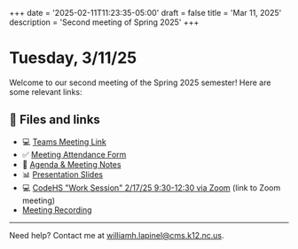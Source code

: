 +++
date = '2025-02-11T11:23:35-05:00'
draft = false
title = 'Mar 11, 2025'
description = 'Second meeting of Spring 2025'
+++

# Tuesday, 3/11/25

Welcome to our second meeting of the Spring 2025 semester! Here are some relevant links:

## 📂 Files and links

- 💻 [Teams Meeting Link](https://teams.microsoft.com/l/meetup-join/19%3ameeting_NTI3MWI0NjEtZjhkOS00ZGFjLTliZTktMDRkOTBhYTBlMGQ0%40thread.v2/0?context=%7b%22Tid%22%3a%222fb36de5-296a-43c7-b5d2-ae73931f0aa3%22%2c%22Oid%22%3a%22312a802b-6ca1-463f-b125-e25e8d650db9%22%7d)
- ✅ [Meeting Attendance Form](https://343b.edulnk.com/e/xv2a34/3mkWSd?__$u__)
- 📄 [Agenda & Meeting Notes](https://docs.google.com/document/d/1R-5Na7BhTDbfOTph9d296_J-S26isDEGUHVKzUK8Jyo/edit?usp=sharing)
- 📊 [Presentation Slides](/python-plc/slides/meeting_2_11_25.html)
- 💻 [CodeHS "Work Session" 2/17/25 9:30-12:30 via Zoom](CodeHS.com/CMS-Zoom) (link to Zoom meeting)
- [Meeting Recording](https://charlottemeckschools.sharepoint.com/sites/SoftwareDevelopmentPathwayPLCTeam/Shared%20Documents/Python%20I%20and%20II/Recordings/Python%20I%20%26%20Python%20II%20Monthly%20PLC%20Meeting-20250211_144228-Meeting%20Recording.mp4?web=1&referrer=Teams.TEAMS-ELECTRON&referrerScenario=MeetingChicletGetLink.view)

---
Need help? Contact me at [williamh.lapinel@cms.k12.nc.us](mailto:williamh.lapinel@cms.k12.nc.us).
